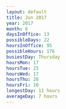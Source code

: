 ```yaml
---
layout: default
title: Jun 2017
year: 2017
month: 6
daysInOffice: 13
possibleDays: 22
hoursInOffice: 95
possibleHours: 176
busiestDay: Thursday
hoursMon: 17
hoursTue: 23
hoursWed: 17
hoursThu: 28
hoursFri: 10
longestDay: 11 hours
averageDay: 7 hours
---
```

